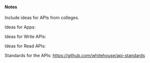 




#### Notes
Include ideas for APIs from colleges.  


Ideas for Apps:


Ideas for Write APIs:

Ideas for Read APIs:


Standards for the APIs:
https://github.com/whitehouse/api-standards

